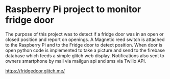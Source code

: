 # Raspberry Pi project to monitor fridge door

The purpose of this project was to detect if a fridge door was in an open or closed position and report on openings. A Magnetic reed switch is attached to the Raspberry Pi and to the Fridge door to detect position. When door is open python code is implemented to take a picture and send to the firebase database which feeds a simple 
glitch web display. Notifications also sent to owners smartphone by mail via mailgun api and sms via Twilio API.

https://fridgedoor.glitch.me/
